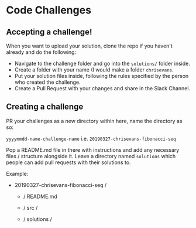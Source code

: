 # Code Challenges

## Accepting a challenge!

When you want to upload your solution, clone the repo if you haven't already and do the following:

- Navigate to the challenge folder and go into the `solutions/` folder inside.
- Create a folder with your name (I would make a folder `chrisevans`.
- Put your solution files inside, following the rules specified by the person who created the challenge.
- Create a Pull Request with your changes and share in the Slack Channel.

## Creating a challenge

PR your challenges as a new directory within here, name the directory as so:

`yyyymmdd-name-challenge-name` i.e. `20190327-chrisevans-fibonacci-seq`

Pop a README.md file in there with instructions and add any necessary files /
structure alongside it. Leave a directory named `solutions` which people can add
pull requests with their solutions to.

Example:

- 20190327-chrisevans-fibonacci-seq /
  
  - / README.md

  - / src /

  - / solutions /
